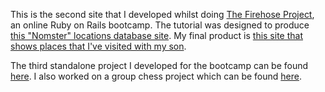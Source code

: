 This is the second site that I developed whilst doing [The Firehose Project](http://www.firehoseproject.com), an online Ruby on Rails bootcamp. The tutorial was designed to produce [this "Nomster" locations database site](http://nomster.herokuapp.com). My final product is [this site that shows places that I've visited with my son](http://london.adamand.me).

The third standalone project I developed for the bootcamp can be found [here](https://github.com/bobbyali/flixster). I also worked on a group chess project which can be found [here](https://github.com/theFirehoseProject/chess).

